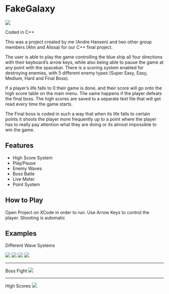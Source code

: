 # FakeGalaxy

<img src="/Assets/header.jpg">

Coded in C++

This was a project created by me (Andre Hansen) and two other group members (Ahn and Alissa) for our C++ final project. 

The user is able to play the game controlling the blue ship all four directions with their keyboard’s arrow keys, while also being able to pause the game at any point with the spacebar. There is a scoring system enabled for destroying enemies, with 5 different enemy types (Super Easy, Easy, Medium, Hard and Final Boss). 

If a player’s life falls to 0 their game is done, and their score will go onto the high score table on the main menu. The same happens if the player defeats the final boss. The high scores are saved to a separate text file that will get read every time the game starts.

The Final boss is coded in such a way that when its life falls to certain points it shoots the player more frequently up to a point where the player has to really pay attention what they are doing or its almost impossible to win the game.

## Features
* High Score System
* Play/Pause
* Enemy Waves
* Boss Batle
* Live Meter
* Point System

## How to Play
Open Project on XCode in order to run.
Use Arrow Keys to control the player. Shooting is automatic

## Examples
<p>Different Wave Systems</p>
<img src="/Assets/wave1.png">
<img src="/Assets/wave2.png">
<img src="/Assets/wave3.png">
<img src="/Assets/wave%204.png">
<hr> 
Boss Fight
<img src="/Assets/boss.png">
<hr>
High Scores
<img src="/Assets/hs.png">